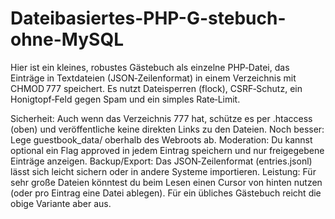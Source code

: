 # Dateibasiertes-PHP-G-stebuch-ohne-MySQL
Hier ist ein kleines, robustes Gästebuch als einzelne PHP‑Datei, das Einträge in Textdateien (JSON‑Zeilenformat) in einem Verzeichnis mit CHMOD 777 speichert. Es nutzt Dateisperren (flock), CSRF‑Schutz, ein Honigtopf‑Feld gegen Spam und ein simples Rate‑Limit.

Sicherheit: Auch wenn das Verzeichnis 777 hat, schütze es per .htaccess (oben) und veröffentliche keine direkten Links zu den Dateien. Noch besser: Lege guestbook_data/ oberhalb des Webroots ab.
Moderation: Du kannst optional ein Flag approved in jedem Eintrag speichern und nur freigegebene Einträge anzeigen.
Backup/Export: Das JSON‑Zeilenformat (entries.jsonl) lässt sich leicht sichern oder in andere Systeme importieren.
Leistung: Für sehr große Dateien könntest du beim Lesen einen Cursor von hinten nutzen (oder pro Eintrag eine Datei ablegen). Für ein übliches Gästebuch reicht die obige Variante aber aus.
